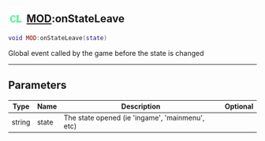 ## <img src="../../.gitbook/assets/client.png" width="32" height="32" /> [MOD](../mod/README.md):onStateLeave

```lua
void MOD:onStateLeave(state)
```

Global event called by the game before the state is changed

------
## Parameters

| Type   | Name | Description | Optional |
| ------ | ---- | ----------- | -------: |
| string | state | The state opened (ie 'ingame', 'mainmenu', etc) |  |

